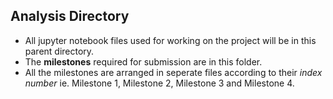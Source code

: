 ## Analysis Directory

- All jupyter notebook files used for working on the project will be in this parent directory.
- The **milestones** required for submission are in this folder. 
- All the milestones are arranged in seperate files according to their *index number* ie. Milestone 1, Milestone 2, Milestone 3 and Milestone 4.   